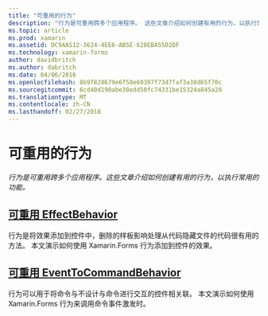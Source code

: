 ```yaml
---
title: "可重用的行为"
description: "行为是可重用跨多个应用程序。 这些文章介绍如何创建有用的行为，以执行常用的功能。"
ms.topic: article
ms.prod: xamarin
ms.assetid: DC9AA512-3624-4EE6-AB5E-628EBA55D2DF
ms.technology: xamarin-forms
author: davidbritch
ms.author: dabritch
ms.date: 04/06/2016
ms.openlocfilehash: 8b9f828679e6f58e60307f73d7faf3a38d65f70c
ms.sourcegitcommit: 6cd40d190abe38edd50fc74331be15324a845a28
ms.translationtype: MT
ms.contentlocale: zh-CN
ms.lasthandoff: 02/27/2018
---
```

# <a name="reusable-behaviors"></a>可重用的行为

_行为是可重用跨多个应用程序。这些文章介绍如何创建有用的行为，以执行常用的功能。_

## <a name="reusable-effectbehavioreffect-behaviormd"></a>[可重用 EffectBehavior](effect-behavior.md)

行为是将效果添加到控件中，删除的样板影响处理从代码隐藏文件的代码很有用的方法。 本文演示如何使用 Xamarin.Forms 行为添加到控件的效果。

## <a name="reusable-eventtocommandbehaviorevent-to-command-behaviormd"></a>[可重用 EventToCommandBehavior](event-to-command-behavior.md)

行为可以用于将命令与不设计与命令进行交互的控件相关联。 本文演示如何使用 Xamarin.Forms 行为来调用命令事件激发时。

